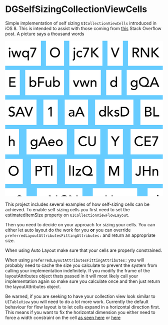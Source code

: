 DGSelfSizingCollectionViewCells
===============================

Simple implementation of self sizing `UICollectionViewCells` introduced in iOS 8. This is intended to assist with those coming from [this](http://stackoverflow.com/questions/25895311/uicollectionview-self-sizing-cells-with-auto-layout/25896386#25896386) Stack Overflow post. A picture says a thousand words

![screenshot](screenshot.png "Vibrant Seperators")

This project includes several examples of how self-sizing cells can be achieved. To enable self sizing cells you first need to set the estimatedItemSize property on `UICollectionViewFlowLayout`.

Then you need to decide on your approach for sizing your cells. You can either let auto layout do the work for you **or** you can override `preferredLayoutAttributesFittingAttributes:` and return an appropriate size.

When using Auto Layout make sure that your cells are properly constrained.

When using `preferredLayoutAttributesFittingAttributes:` you will probably need to cache the size you calculate to prevent the system from calling your implementation indefinitely.
If you modify the frame of the layoutAttributes object thats passed in it will most likely call your implementation again so make sure you calculate once and then just return the layoutAttributes object.

Be warned, if you are seeking to have your collection view look similar to `UITableView` you will need to do a lot more work. 
Currently the default behaviour for flow layout is to let cells expand in a horizontal direction first. 
This means if you want to fix the horizontal dimension you either need to force a width constraint on the cell [as seen here](http://stackoverflow.com/questions/28670951/uicollectionviewcell-systemlayoutsizefittingsize-returns-incorrect-width) or [here](http://stackoverflow.com/questions/26143591/specifying-one-dimension-of-cells-in-uicollectionview-using-auto-layout)
